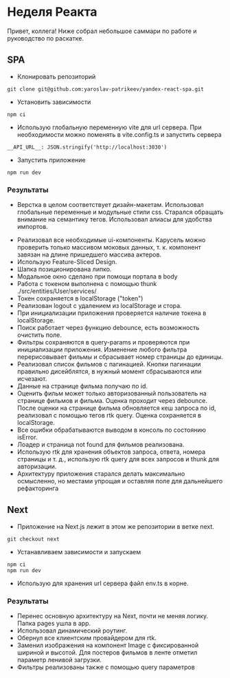 # Неделя Реакта

Привет, коллега! Ниже собрал небольшое саммари по работе и руководство по раскатке.

## SPA

- Клонировать репозиторий

```
git clone git@github.com:yaroslav-patrikeev/yandex-react-spa.git
```

- Установить зависимости

```
npm ci
```

- Использую глобальную переменную vite для url сервера. При необходимости можно поменять в vite.config.ts и запустить сервера

```
__API_URL__: JSON.stringify('http://localhost:3030')
```

- Запустить приложение

```
npm run dev
```

### Результаты

- Верстка в целом соответствует дизайн-макетам. Использовал глобальные переменные и модульные стили css. Старался обращать внимание на семантику тегов. Использовал алиасы для удобства импортов.

* Реализовал все необходимые ui-компоненты. Карусель можно проверить только массивом моковых данных, т. к. компонент завязан на длине пришедшего массива актеров.
* Использую Feature-Sliced Design.
* Шапка позиционирована липко.
* Модальное окно сделано при помощи портала в body
* Работа с токеном выполнена с помощью thunk ./src/entities/User/services/
* Токен сохраняется в localStorage ("token")
* Реализован logout с удалением из localStorage и стора.
* При инициализации приложения проверяется наличие токена в localStorage.
* Поиск работает через функцию debounce, есть возможность очистить поле.
* Фильтры сохраняются в query-params и проверяются при инициализации приложения. Изменение любого фильтра перерисовывает фильмы и сбрасывает номер страницы до единицы.
* Реализовал список фильмов с пагинацией. Кнопки пагинации правильно дисейблятся, в нужный момент сбрасываются или исчезают.
* Данные на странице фильма получаю по id.
* Оценить фильм может только авторизованный пользователь на странице фильмов и фильма. Оценка проходит через debounce. После оценки на странице фильма обновляется кеш запроса по id, реализовал с помощью тегов rtk query. Оценка сохраняется в localStorage.
* Все ошибки обрабатываются выводом в консоль по состоянию isError.
* Лоадер и страница not found для фильмов реализована.
* Использую rtk для хранения объектов запроса, ответа, номера страницы и т. д., использую rtk query для всех запросов и thunk для авторизации.
* Архитектуру приложения старался делать максимально осмысленно, но местами упрощая и оставляя поле для дальнейшего рефакторинга

## Next

- Приложение на Next.js лежит в этом же репозитории в ветке next.

```
git checkout next
```

- Устанавливаем зависимости и запускаем

```
npm ci
npm run dev
```

- Использую для хранения url сервера файл env.ts в корне.

### Результаты

- Перенес основную архитектуру на Next, почти не меняя логику. Папка pages ушла в app.
- Использовал динамический роутинг.
- Обернул все клиентским провайдером для rtk.
- Заменил изображения на компонент Image с фиксированной шириной и высотой. Для постеров фильмов в ленте отметил параметр ленивой загрузки.
- Фильтры реализованы также с помощью query параметров
